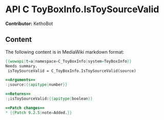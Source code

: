 # API C ToyBoxInfo.IsToySourceValid

**Contributor:** KethoBot

## Content

The following content is in MediaWiki markdown format:

```mediawiki
{{wowapi|t=a|namespace=C_ToyBoxInfo|system=ToyBoxInfo}}
Needs summary.
 isToySourceValid = C_ToyBoxInfo.IsToySourceValid(source)

==Arguments==
:;source:{{apitype|number}}

==Returns==
:;isToySourceValid:{{apitype|boolean}}

==Patch changes==
* {{Patch 9.2.5|note=Added.}}
```